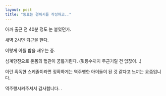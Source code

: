 ```yaml
---
layout: post
title: "동료는 경위서를 작성하고.."
---
```


아까 출근 전 40분 정도 눈 붙였던가. 

새벽 2시면 퇴근을 한다.

이렇게 이틀 밤을 새우는 중. 

심계항진으로 온몸의 혈관이 꿈틀거린다. (뒷통수까지 두근거릴 건 없잖아. .)

이런 혹독한 스케줄이라면 정확하게는 역주행한 아이돌이 된 것 같다고 느끼는 요즘입니다. 

역주행시켜주셔서 감사합니다. .
